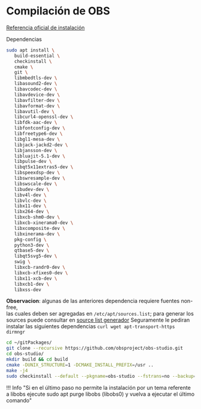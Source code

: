 # Compilación de OBS

[Referencia oficial de instalación](https://github.com/obsproject/obs-studio/wiki/install-instructions#debian-based-build-directions)

Dependencias

```bash
sudo apt install \
   build-essential \
   checkinstall \
   cmake \
   git \
   libmbedtls-dev \
   libasound2-dev \
   libavcodec-dev \
   libavdevice-dev \
   libavfilter-dev \
   libavformat-dev \
   libavutil-dev \
   libcurl4-openssl-dev \
   libfdk-aac-dev \
   libfontconfig-dev \
   libfreetype6-dev \
   libgl1-mesa-dev \
   libjack-jackd2-dev \
   libjansson-dev \
   libluajit-5.1-dev \
   libpulse-dev \
   libqt5x11extras5-dev \
   libspeexdsp-dev \
   libswresample-dev \
   libswscale-dev \
   libudev-dev \
   libv4l-dev \
   libvlc-dev \
   libx11-dev \
   libx264-dev \
   libxcb-shm0-dev \
   libxcb-xinerama0-dev \
   libxcomposite-dev \
   libxinerama-dev \
   pkg-config \
   python3-dev \
   qtbase5-dev \
   libqt5svg5-dev \
   swig \
   libxcb-randr0-dev \
   libxcb-xfixes0-dev \
   libx11-xcb-dev \
   libxcb1-dev \
   libxss-dev

```
**Observacion**: algunas de las anteriores dependencia requiere fuentes non-free,\
las cuales deben ser agregadas en `/etc/apt/sources.list`; para generar los sources
puede consultar en
[source list generador](https://debgen.simplylinux.ch/)
Seguramente le pediran instalar las siguientes dependencias `curl wget apt-transport-https dirmngr`

```bash
cd ~/gitPackages/
git clone --recursive https://github.com/obsproject/obs-studio.git
cd obs-studio/
mkdir build && cd build
cmake -DUNIX_STRUCTURE=1 -DCMAKE_INSTALL_PREFIX=/usr ..
make -j4
sudo checkinstall --default --pkgname=obs-studio --fstrans=no --backup=no --pkgversion="$(date +%Y%m%d)-git" --deldoc=yes
```

!!! Info "Si en el último paso no permite la instalación por un tema referente a libobs ejecute sudo apt purge libobs (libobs0) y vuelva a ejecutar el último comando"
    

